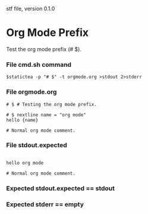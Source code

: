 stf file, version 0.1.0

# Org Mode Prefix

Test the org mode prefix (# $).

### File cmd.sh command

~~~
$statictea -p "# $" -t orgmode.org >stdout 2>stderr
~~~

### File orgmode.org

~~~
# $ # Testing the org mode prefix.

# $ nextline name = "org mode"
hello {name}

# Normal org mode comment.
~~~

### File stdout.expected

~~~

hello org mode

# Normal org mode comment.
~~~

### Expected stdout.expected == stdout
### Expected stderr == empty

